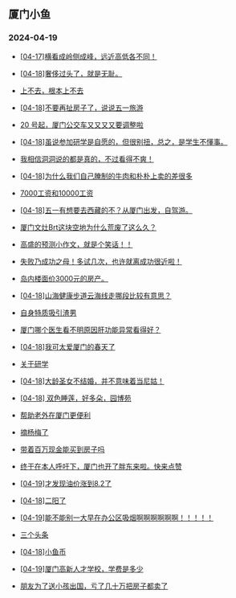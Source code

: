 ## 厦门小鱼 
### 2024-04-19

+ [[04-17]横看成岭侧成峰，远近高低各不同！](http://bbs.xmfish.com/read-htm-tid-18177896.html)

+ [[04-18]奢侈过头了，就是无耻。](http://bbs.xmfish.com/read-htm-tid-18178083.html)

+ [上不去，根本上不去](http://bbs.xmfish.com/read-htm-tid-18177895.html)

+ [[04-18]不要再扯房子了，说说五一旅游](http://bbs.xmfish.com/read-htm-tid-18178196.html)

+ [20 号起，厦门公交车又又又又要调整啦](http://bbs.xmfish.com/read-htm-tid-18178086.html)

+ [[04-18]虽说参加研学是自愿的，但很别扭，总之，是学生不懂事。](http://bbs.xmfish.com/read-htm-tid-18178044.html)

+ [我相信洞洞说的都是真的，不过看得不爽！](http://bbs.xmfish.com/read-htm-tid-18178138.html)

+ [[04-18]为什么我们自己腌制的牛肉和朴朴上卖的差很多](http://bbs.xmfish.com/read-htm-tid-18178100.html)

+ [7000工资和10000工资](http://bbs.xmfish.com/read-htm-tid-18178154.html)

+ [[04-18]五一有想要去西藏的不？从厦门出发，自驾游。](http://bbs.xmfish.com/read-htm-tid-18177983.html)

+ [厦门文灶Brt这块空地为什么荒废了这么久？](http://bbs.xmfish.com/read-htm-tid-18178149.html)

+ [高盛的预测小作文，就是个笑话！！](http://bbs.xmfish.com/read-htm-tid-18178136.html)

+ [失败乃成功之母！多试几次，也许就离成功很近啦！](http://bbs.xmfish.com/read-htm-tid-18178099.html)

+ [岛内楼面价3000元的房产。](http://bbs.xmfish.com/read-htm-tid-18178248.html)

+ [[04-18]山海健康步道云海线走哪段比较有意思？](http://bbs.xmfish.com/read-htm-tid-18178162.html)

+ [自身特质吸引渣男](http://bbs.xmfish.com/read-htm-tid-18178264.html)

+ [厦门哪个医生看不明原因肝功能异常看得好？](http://bbs.xmfish.com/read-htm-tid-18178173.html)

+ [[04-18]我可太爱厦门的春天了](http://bbs.xmfish.com/read-htm-tid-18178215.html)

+ [关于研学](http://bbs.xmfish.com/read-htm-tid-18178327.html)

+ [[04-18]大龄圣女不结婚，并不意味着当尼姑！](http://bbs.xmfish.com/read-htm-tid-18178419.html)

+ [[04-18] 双色睡莲，好多朵，园博苑](http://bbs.xmfish.com/read-htm-tid-18178252.html)

+ [帮助老外在厦门更便利](http://bbs.xmfish.com/read-htm-tid-18178403.html)

+ [摘杨梅了](http://bbs.xmfish.com/read-htm-tid-18178254.html)

+ [带着百万现金能买到房子吗](http://bbs.xmfish.com/read-htm-tid-18178398.html)

+ [终于在本人呼吁下，厦门也开了胖东来啦。快来点赞](http://bbs.xmfish.com/read-htm-tid-18178378.html)

+ [[04-19]才发现油价涨到8.2了](http://bbs.xmfish.com/read-htm-tid-18178488.html)

+ [[04-18]二阳了](http://bbs.xmfish.com/read-htm-tid-18178323.html)

+ [[04-19]能不能别一大早在办公区吸烟啊啊啊啊啊啊！！！！！](http://bbs.xmfish.com/read-htm-tid-18178478.html)

+ [三个头条](http://bbs.xmfish.com/read-htm-tid-18178413.html)

+ [[04-18]小鱼币](http://bbs.xmfish.com/read-htm-tid-18178362.html)

+ [[04-19]厦门高新人才学校，学费是多少](http://bbs.xmfish.com/read-htm-tid-18178614.html)

+ [朋友为了送小孩出国，亏了几十万把房子都卖了](http://bbs.xmfish.com/read-htm-tid-18178732.html)

